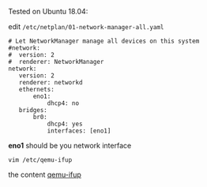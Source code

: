 Tested on Ubuntu 18.04:

edit `/etc/netplan/01-network-manager-all.yaml`

```shell
# Let NetworkManager manage all devices on this system
#network:
#  version: 2
#  renderer: NetworkManager
network:
   version: 2
   renderer: networkd
   ethernets:
       eno1:
           dhcp4: no
   bridges:
       br0:
           dhcp4: yes
           interfaces: [eno1]
```

**eno1** should be you network interface

```shell
vim /etc/qemu-ifup
```
the  content [qemu-ifup](https://github.com/liujunming/qemu_usage/blob/master/0002-set-net-on-kvm/qemu-ifup)